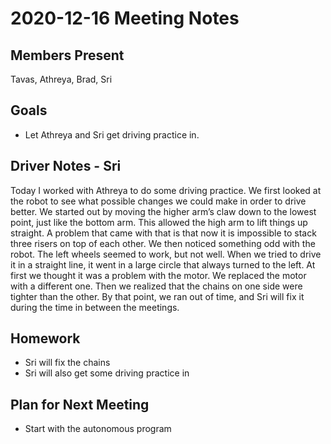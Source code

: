 # 2020-12-16 Meeting Notes

## Members Present  
Tavas, Athreya, Brad, Sri

## Goals  
- Let Athreya and Sri get driving practice in.

## Driver Notes - Sri
Today I worked with Athreya to do some driving practice. We first looked at the robot to see what possible changes we could make in order to drive better. We started out by moving the higher arm’s claw down to the lowest point, just like the bottom arm. This allowed the high arm to lift things up straight. A problem that came with that is that now it is impossible to stack three risers on top of each other. We then noticed something odd with the robot. The left wheels seemed to work, but not well. When we tried to drive it in a straight line, it went in a large circle that always turned to the left. At first we thought it was a problem with the motor. We replaced the motor with a different one. Then we realized that the chains on one side were tighter than the other. By that point, we ran out of time, and Sri will fix it during the time in between the meetings.  


## Homework  
- Sri will fix the chains
- Sri will also get some driving practice in

## Plan for Next Meeting  
- Start with the autonomous program
